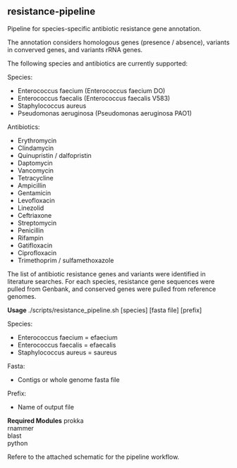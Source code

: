 ## **resistance-pipeline**<br />
Pipeline for species-specific antibiotic resistance gene annotation. <br />

The annotation considers homologous genes (presence / absence), variants in converved genes, and variants rRNA genes.  <br />

The following species and antibiotics are currently supported: <br />

Species: <br />
  * Enterococcus faecium (Enterococcus faecium DO)
  * Enterococcus faecalis (Enterococcus faecalis V583)
  * Staphylococcus aureus
  * Pseudomonas aeruginosa (Pseudomonas aeruginosa PAO1)

Antibiotics: <br />
  * Erythromycin
  * Clindamycin
  * Quinupristin / dalfopristin
  * Daptomycin
  * Vancomycin
  * Tetracycline
  * Ampicillin
  * Gentamicin
  * Levofloxacin
  * Linezolid
  * Ceftriaxone
  * Streptomycin
  * Penicillin
  * Rifampin
  * Gatifloxacin
  * Ciprofloxacin
  * Trimethoprim / sulfamethoxazole

The list of antibiotic resistance genes and variants were identified in literature searches. For each species, resistance gene sequences were pulled from Genbank, and conserved genes were pulled from reference genomes. <br />

**Usage**
./scripts/resistance_pipeline.sh [species] [fasta file] [prefix]  <br />

Species:
  * Enterococcus faecium = efaecium
  * Enterococcus faecalis = efaecalis
  * Staphylococcus aureus = saureus

Fasta:
  * Contigs or whole genome fasta file

Prefix:
  * Name of output file
  
**Required Modules**
prokka  <br />
rnammer  <br />
blast  <br />
python  <br />

Refere to the attached schematic for the pipeline workflow.  <br />
